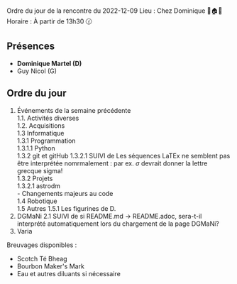 Ordre du jour de la rencontre du 2022-12-09
Lieu :    Chez Dominique 🌲🏠🌳  
Horaire : À partir de 13h30 🕜  
## Présences
* **Dominique Martel (D)**
* Guy Nicol (G)

## Ordre du jour
1. Événements de la semaine précédente  
  1.1.  Activités diverses  
  1.2.  Acquisitions  
  1.3 Informatique  
    1.3.1 Programmation  
      1.3.1.1 Python  
      1.3.2 git et gitHub 
       1.3.2.1 SUIVI de Les séquences LaTEx ne semblent pas être interprétée nomrmalement : par ex. $\sigma$ devrait donner la lettre grecque sigma!  
    1.3.2 Projets  
      1.3.2.1 astrodm  
               - Changements majeurs au code  
  1.4 Robotique  
  1.5 Autres 
  1.5.1 Les figurines de D.
2. DGMaNi 
 2.1 SUIVI de si README.md -> README.adoc, sera-t-il interprété automatiquement lors du chargement de la page DGMaNi? 
4. Varia  



Breuvages disponibles :
  * Scotch Té Bheag
  * Bourbon Maker's Mark
  * Eau et autres diluants si nécessaire
